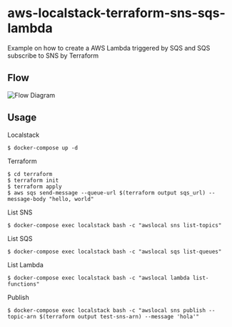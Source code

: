 # aws-localstack-terraform-sns-sqs-lambda

Example on how to create a AWS Lambda triggered by SQS and SQS subscribe to SNS by Terraform

## Flow

![Flow Diagram](http://jupitercl.github.io/aws-localstack-terraform-sns-sqs-lambda/flow-sns-sqs-lambda.svg)

## Usage

Localstack

```
$ docker-compose up -d
```

Terraform

```
$ cd terraform
$ terraform init
$ terraform apply
$ aws sqs send-message --queue-url $(terraform output sqs_url) --message-body "hello, world"
```

List SNS

```
$ docker-compose exec localstack bash -c "awslocal sns list-topics"
```

List SQS

```
$ docker-compose exec localstack bash -c "awslocal sqs list-queues"
```

List Lambda

```
$ docker-compose exec localstack bash -c "awslocal lambda list-functions"
```

Publish 

```
$ docker-compose exec localstack bash -c "awslocal sns publish --topic-arn $(terraform output test-sns-arn) --message 'hola'"
```
